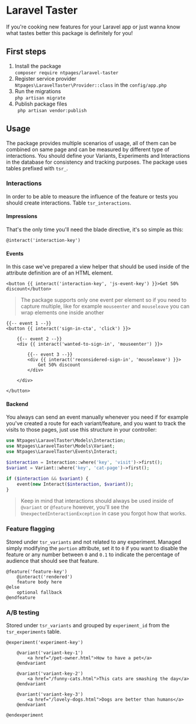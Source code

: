 # Laravel Taster

If you're cooking new features for your Laravel app or just wanna know what tastes better this package is definitely for you!

## First steps
1. Install the package\
`composer require ntpages/laravel-taster`
2. Register service provider\
`Ntpages\LaravelTaster\Provider::class` in the `config/app.php`
2. Run the migrations\
`php artisan migrate`
3. Publish package files\
` php artisan vendor:publish`

## Usage
The package provides multiple scenarios of usage, all of them can be combined on same page and can be measured by different
type of interactions. You should define your Variants, Experiments and Interactions in the database
for consistency and tracking purposes. The package uses tables prefixed with `tsr_`.

### Interactions
In order to be able to measure the influence of the feature or tests you should create interactions.
Table `tsr_interactions`.

#### Impressions
That's the only time you'll need the blade directive, it's so simple as this:
```blade
@interact('interaction-key')
```

#### Events
In this case we've prepared a view helper that should be used inside of the attribute definition are of an HTML element.
```blade
<button {{ interact('interaction-key', 'js-event-key') }}>Get 50% discount</button>
```
> The package supports only one event per element so if you need to capture multiple, like for example `mouseenter`
> and `mouseleave` you can wrap elements one inside another
```blade
{{-- event 1 --}}
<button {{ interact('sign-in-cta', 'click') }}>

    {{-- event 2 --}}
    <div {{ interact('wanted-to-sign-in', 'mouseenter') }}>

        {{-- event 3 --}}
        <div {{ interact('reconsidered-sign-in', 'mouseleave') }}>
            Get 50% discount
        </div>

    </div>

</button>
```

#### Backend
You always can send an event manually whenever you need if for example you've created a route for each variant/feature,
and you want to track the visits to those pages, just use this structure in your controller:
```php
use Ntpages\LaravelTaster\Models\Interaction;
use Ntpages\LaravelTaster\Models\Variant;
use Ntpages\LaravelTaster\Events\Interact;

$interaction = Interaction::where('key', 'visit')->first();
$variant = Variant::where('key', 'cat-page')->first();

if ($interaction && $variant) {
    event(new Interact($interaction, $variant));
}
```

> Keep in mind that interactions should always be used inside of `@variant` or `@feature` however, you'll see the
> `UnexpectedInteractionException` in case you forgot how that works.

### Feature flagging
Stored under `tsr_variants` and not related to any experiment. Managed simply modifying the `portion` attribute,
set it to `0` if you want to disable the feature or any number between `0` and `0.1` to indicate the percentage of
audience that should see that feature.
```blade
@feature('feature-key')
    @interact('rendered')
    feature body here
@else
    optional fallback
@endfeature
```

### A/B testing
Stored under `tsr_variants` and grouped by `experiment_id` from the `tsr_experiments` table.
```blade
@experiment('experiment-key')

    @variant('variant-key-1')
        <a href="/pet-owner.html">How to have a pet</a>
    @endvariant

    @variant('variant-key-2')
        <a href="/funny-cats.html">This cats are smashing the day</a>
    @endvariant

    @variant('variant-key-3')
        <a href="/lovely-dogs.html">Dogs are better than humans</a>
    @endvariant

@endexperiment
```
